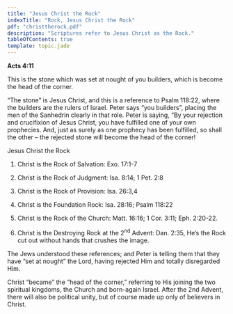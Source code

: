 ```yaml
---
title: "Jesus Christ the Rock"
indexTitle: "Rock, Jesus Christ the Rock"
pdf: "christtherock.pdf"
description: "Scriptures refer to Jesus Christ as the Rock."
tableOfContents: true
template: topic.jade
---
```


**Acts 4:11**

This is the stone which was set at nought of you builders, which is become the head of the corner.

“The stone” is Jesus Christ, and this is a reference to Psalm 118:22, where the builders are the rulers of Israel. Peter says “you builders”, placing the men of the Sanhedrin clearly in that role. Peter is saying, “By your rejection and crucifixion of Jesus Christ, you have fulfilled one of your own prophecies. And, just as surely as one prophecy has been fulfilled, so shall the other – the rejected stone will become the head of the corner!

Jesus Christ the Rock

1.  Christ is the Rock of Salvation: Exo. 17:1-7

2.  Christ is the Rock of Judgment: Isa. 8:14; 1 Pet. 2:8

3.  Christ is the Rock of Provision: Isa. 26:3,4

4.  Christ is the Foundation Rock: Isa. 28:16; Psalm 118:22

5.  Christ is the Rock of the Church: Matt. 16:16; 1 Cor. 3:11; Eph. 2:20-22.

6.  Christ is the Destroying Rock at the 2<sup>nd</sup> Advent: Dan. 2:35, He’s the Rock cut out without hands that crushes the image.

The Jews understood these references; and Peter is telling them that they have “set at nought” the Lord, having rejected Him and totally disregarded Him.

Christ “became” the “head of the corner,” referring to His joining the two spiritual kingdoms, the Church and born-again Israel. After the 2nd Advent, there will also be political unity, but of course made up only of believers in Christ.

